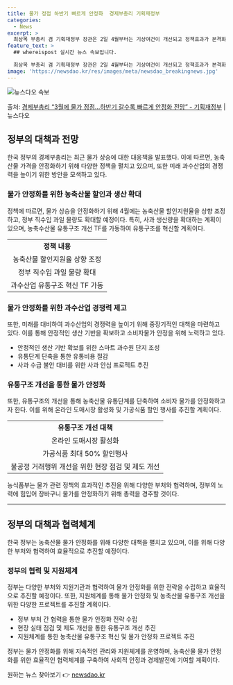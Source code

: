 ```yaml
---
title: 물가 정점 하반기 빠르게 안정화  경제부총리 기획재정부
categories:
  - News
excerpt: >
  최상목 부총리 겸 기획재정부 장관은 2일 4월부터는 기상여건이 개선되고 정책효과가 본격화되면서 추가적인 특이…
feature_text: >
  ## whereispost 실시간 뉴스 속보입니다.

  최상목 부총리 겸 기획재정부 장관은 2일 4월부터는 기상여건이 개선되고 정책효과가 본격화되면서 추가적인 특이…
image: 'https://newsdao.kr/res/images/meta/newsdao_breakingnews.jpg'
---
```


![뉴스다오 속보](https://newsdao.kr/res/images/meta/newsdao_breakingnews.jpg)

<p>출처: <a href="https://newsdao.kr/3487" rel="dofollow">경제부총리 “3월에 물가 정점…하반기 갈수록 빠르게 안정화 전망”  - 기획재정부</a> | 뉴스다오</p>

<h2 data-ke-size="size26">정부의 대책과 전망</h2>
<p data-ke-size="size16">한국 정부의 경제부총리는 최근 물가 상승에 대한 대응책을 발표했다. 이에 따르면, 농축산물 가격을 안정화하기 위해 다양한 정책을 펼치고 있으며, 또한 미래 과수산업의 경쟁력을 높이기 위한 방안을 모색하고 있다.</p>

<h3 data-ke-size="size24">물가 안정화를 위한 농축산물 할인과 생산 확대</h3>
<p data-ke-size="size16">정책에 따르면, 물가 상승을 안정화하기 위해 4월에는 농축산물 할인지원율을 상향 조정하고, 정부 직수입 과일 물량도 확대할 예정이다. 특히, 사과 생산량을 확대하는 계획이 있으며, 농축수산물 유통구조 개선 TF를 가동하여 유통구조를 혁신할 계획이다.</p>

<table>
	<tr>
		<td style="text-align: center; height: 17px;"><b>정책 내용</b></td>
	</tr>
	<tr>
		<td style="text-align: center; height: 17px;">농축산물 할인지원율 상향 조정</td>
	</tr>
	<tr>
		<td style="text-align: center; height: 17px;">정부 직수입 과일 물량 확대</td>
	</tr>
	<tr>
		<td style="text-align: center; height: 17px;">과수산업 유통구조 혁신 TF 가동</td>
	</tr>
</table>

<h3 data-ke-size="size24">물가 안정화를 위한 과수산업 경쟁력 제고</h3>
<p data-ke-size="size16">또한, 미래를 대비하여 과수산업의 경쟁력을 높이기 위해 중장기적인 대책을 마련하고 있다. 이를 통해 안정적인 생산 기반을 확보하고 소비자물가 안정을 위해 노력하고 있다.</p>

<ul>
	<li>안정적인 생산 기반 확보를 위한 스마트 과수원 단지 조성</li>
	<li>유통단계 단축을 통한 유통비용 절감</li>
	<li>사과 수급 불안 대비를 위한 사과 안심 프로젝트 추진</li>
</ul>

<h3 data-ke-size="size24">유통구조 개선을 통한 물가 안정화</h3>
<p data-ke-size="size16">또한, 유통구조의 개선을 통해 농축산물 유통단계를 단축하여 소비자 물가를 안정화하고자 한다. 이를 위해 온라인 도매시장 활성화 및 가공식품 할인 행사를 추진할 계획이다.</p>

<table>
	<tr>
		<td style="text-align: center; height: 17px;"><b>유통구조 개선 대책</b></td>
	</tr>
	<tr>
		<td style="text-align: center; height: 17px;">온라인 도매시장 활성화</td>
	</tr>
	<tr>
		<td style="text-align: center; height: 17px;">가공식품 최대 50% 할인행사</td>
	</tr>
	<tr>
		<td style="text-align: center; height: 17px;">불공정 거래행위 개선을 위한 현장 점검 및 제도 개선</td>
	</tr>
</table>

<p data-ke-size="size16">농식품부는 물가 관련 정책의 효과적인 추진을 위해 다양한 부처와 협력하며, 정부의 노력에 힘입어 장바구니 물가를 안정화하기 위해 총력을 경주할 것이다.</p>

<hr>

<h2 data-ke-size="size26">정부의 대책과 협력체계</h2>
<p data-ke-size="size16">한국 정부는 농축산물 물가 안정화를 위해 다양한 대책을 펼치고 있으며, 이를 위해 다양한 부처와 협력하여 효율적으로 추진할 예정이다.</p>

<h3 data-ke-size="size24">정부의 협력 및 지원체계</h3>
<p data-ke-size="size16">정부는 다양한 부처와 지원기관과 협력하여 물가 안정화를 위한 전략을 수립하고 효율적으로 추진할 예정이다. 또한, 지원체계를 통해 물가 안정화 및 농축산물 유통구조 개선을 위한 다양한 프로젝트를 추진할 계획이다.</p>

<ul>
	<li>정부 부처 간 협력을 통한 물가 안정화 전략 수립</li>
	<li>현장 실태 점검 및 제도 개선을 통한 유통구조 개선 추진</li>
	<li>지원체계를 통한 농축산물 유통구조 혁신 및 물가 안정화 프로젝트 추진</li>
</ul>

<p data-ke-size="size16">정부는 물가 안정화를 위해 지속적인 관리와 지원체계를 운영하며, 농축산물 물가 안정화를 위한 효율적인 협력체계를 구축하여 사회적 안정과 경제발전에 기여할 계획이다.</p> 

원하는 뉴스 찾아보기 👉 <a href="https://newsdao.kr" rel="dofollow">newsdao.kr</a>


